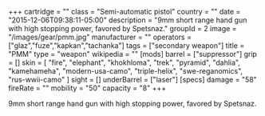 +++
cartridge = ""
class = "Semi-automatic pistol"
country = ""
date = "2015-12-06T09:38:11-05:00"
description = "9mm short range hand gun with high stopping power, favored by Spetsnaz."
groupId = 2
image = "/images/gear/pmm.jpg"
manufacturer = ""
operators = ["glaz","fuze","kapkan","tachanka"]
tags = ["secondary weapon"]
title = "PMM"
type = "weapon"
wikipedia = ""
[mods]
  barrel = ["suppressor"]
  grip = []
  skin = [
    "fire",
    "elephant",
    "khokhloma",
    "trek",
    "pyramid",
    "dahlia",
    "kamehameha",
    "modern-usa-camo",
    "triple-helix",
    "swe-reganomics",
    "rus-wwii-camo"
  ]
  sight = []
  underBarrel = ["laser"]
[specs]
  damage = "58"
  fireRate = ""
  mobility = "50"
  capacity = "8"
+++

9mm short range hand gun with high stopping power, favored by Spetsnaz.
